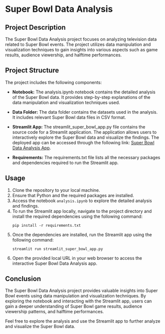 # Super Bowl Data Analysis

## Project Description

The Super Bowl Data Analysis project focuses on analyzing television data related to Super Bowl events. The project utilizes data manipulation and visualization techniques to gain insights into various aspects such as game results, audience viewership, and halftime performances.

## Project Structure

The project includes the following components:

- **Notebook:** The analysis.ipynb notebook contains the detailed analysis of the Super Bowl data. It provides step-by-step explanations of the data manipulation and visualization techniques used.

- **Data Folder:** The data folder contains the datasets used in the analysis. It includes relevant Super Bowl data files in CSV format.

- **Streamlit App:** The streamlit_super_bowl_app.py file contains the source code for a Streamlit application. The application allows users to interactively explore the Super Bowl data and visualize the findings. The deployed app can be accessed through the following link: [Super Bowl Data Analysis App](https://atimla-super-bowl-data-analysis.streamlit.app/).

- **Requirements:** The requirements.txt file lists all the necessary packages and dependencies required to run the Streamlit app.

## Usage

1. Clone the repository to your local machine.
2. Ensure that Python and the required packages are installed.
3. Access the notebook `analysis.ipynb` to explore the detailed analysis and findings.
4. To run the Streamlit app locally, navigate to the project directory and install the required dependencies using the following command:
    ```
    pip install -r requirements.txt
    ```
5. Once the dependencies are installed, run the Streamlit app using the following command:
    ```
    streamlit run streamlit_super_bowl_app.py
    ```
6. Open the provided local URL in your web browser to access the interactive Super Bowl Data Analysis app.

## Conclusion

The Super Bowl Data Analysis project provides valuable insights into Super Bowl events using data manipulation and visualization techniques. By exploring the notebook and interacting with the Streamlit app, users can gain a deeper understanding of Super Bowl game results, audience viewership patterns, and halftime performances.

Feel free to explore the analysis and use the Streamlit app to further analyze and visualize the Super Bowl data.
